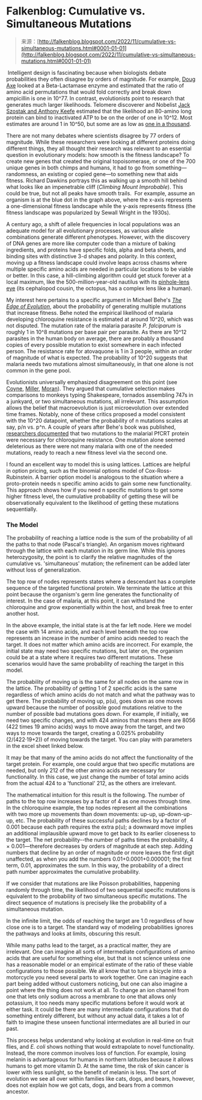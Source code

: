 <!--yml
category: 未分类
date: 2024-05-12 19:56:55
-->

# Falkenblog: Cumulative vs. Simultaneous Mutations

> 来源：[http://falkenblog.blogspot.com/2022/11/cumulative-vs-simultaneous-mutations.html#0001-01-01](http://falkenblog.blogspot.com/2022/11/cumulative-vs-simultaneous-mutations.html#0001-01-01)

 Intelligent design is fascinating because when biologists debate probabilities they often disagree by orders of magnitude. For example, [Doug Axe](https://bio-complexity.org/ojs/index.php/main/article/view/BIO-C.2010.1/BIO-C.2010.1) looked at a Beta-Lactamase enzyme and estimated that the ratio of amino acid permutations that would fold correctly and break down ampicillin is one in 10^77\. In contrast, evolutionists point to research that generates much larger likelihoods. Telomere discoverer and Nobelist [Jack Szostak and Anthony Keefe](https://www.nature.com/articles/35070613) estimated that the likelihood an 80-amino long protein can bind to inactivated ATP to be on the order of one in 10^12\. Most estimates are around 1 in 10^50, but some are as low as [one in a thousand](https://academic.oup.com/peds/article/15/7/619/1488462?login=false).

There are not many debates where scientists disagree by 77 orders of magnitude. While these researchers were looking at different proteins doing different things, they all thought their research was relevant to an essential question in evolutionary models: how smooth is the fitness landscape? To create new genes that created the original topoisomerase, or one of the 700 unique genes in both chimps and humans, it had to go from something—randomness, an existing or copied gene—to something new that aids fitness. Richard Dawkins portrays this as walking up a smooth hill behind what looks like an impenetrable cliff (*Climbing Mount Improbable*). This could be true, but not all peaks have smooth trails.  For example, assume an organism is at the blue dot in the graph above, where the x-axis represents a one-dimensional fitness landscape while the y-axis represents fitness (the fitness landscape was popularized by Sewall Wright in the 1930s).

A century ago, a shift of allele frequencies in local populations was an adequate model for all evolutionary processes, as various allele combinations generate different phenotypes. However, with the discovery of DNA genes are more like computer code than a mixture of baking ingredients, and proteins have specific folds, alpha and beta sheets, and binding sites with distinctive 3-d shapes and polarity. In this context, moving up a fitness landscape could involve leaps across chasms where multiple specific amino acids are needed in particular locations to be viable or better. In this case, a hill-climbing algorithm could get stuck forever at a local maximum, like the 500-million-year-old nautilus with its [pinhole-lens eye](https://archives.evergreen.edu/webpages/curricular/2011-2012/m2o1112/web/cephalopods.html) (its cephalopod cousin, the octopus, has a complex lens like a human).

My interest here pertains to a specific argument in Michael Behe's [*The Edge of Evolution*](https://www.amazon.com/The-Edge-of-Evolution-audiobook/dp/B000U88Z5Y), about the probability of generating multiple mutations that increase fitness. Behe noted the empirical likelihood of malaria developing chloroquine resistance is estimated at around 10^20, which was not disputed. The mutation rate of the malaria parasite *P. falciparum* is roughly 1 in 10^8 mutations per base pair per parasite. As there are 10^12 parasites in the human body on average, there are probably a thousand copies of every possible mutation to exist somewhere in each infected person. The resistance rate for atovaquone is 1 in 3 people, within an order of magnitude of what is expected. The probability of 10^20 suggests that malaria needs two mutations almost simultaneously, in that one alone is not common in the gene pool.

Evolutionists universally emphasized disagreement on this point (see [Coyne](https://pondside.uchicago.edu//ecol-evol/faculty/Coyne/pdf/Behe,%20New%20Republic.pdf), [Miller](https://www.nature.com/articles/4471055a), [Moran](https://sandwalk.blogspot.com/2014/07/michael-behe-and-edge-of-evolution.html)). They argued that cumulative selection makes comparisons to monkeys typing Shakespeare, tornados assembling 747s in a junkyard, or two simultaneous mutations, all irrelevant. This assumption allows the belief that macroevolution is just microevolution over extended time frames. Notably, none of these critics proposed a model consistent with the 10^20 datapoint, whether the probability of n mutations scales at say, p/n vs. p^n. A couple of years after Behe's book was published, [researchers documented](https://www.pnas.org/doi/abs/10.1073/pnas.1322965111) that two mutations to the malarial PfCRT protein were necessary for chloroquine resistance. One mutation alone seemed deleterious as there were not many malaria with one of the needed mutations, ready to reach a new fitness level via the second one.

I found an excellent way to model this is using lattices. Lattices are helpful in option pricing, such as the binomial options model of Cox-Ross-Rubinstein. A barrier option model is analogous to the situation where a proto-protein needs n specific amino acids to gain some new functionality. This approach shows how if you need n specific mutations to get some higher fitness level, the cumulative probability of getting these will be observationally equivalent to the likelihood of getting these mutations sequentially.

### The Model

The probability of reaching a lattice node is the sum of the probability of all the paths to that node (Pascal's triangle). An organism moves rightward through the lattice with each mutation in its germ line. While this ignores heterozygosity, the point is to clarify the relative magnitudes of the cumulative vs. 'simultaneous' mutation; the refinement can be added later without loss of generalization.

The top row of nodes represents states where a descendant has a complete sequence of the targeted functional protein. We terminate the lattice at this point because the organism's germ line generates the functionality of interest. In the case of malaria, at this point, it can withstand the chloroquine and grow exponentially within the host, and break free to enter another host.

In the above example, the initial state is at the far left node. Here we model the case with 14 amino acids, and each level beneath the top row represents an increase in the number of amino acids needed to reach the target. It does not matter which amino acids are incorrect. For example, the initial state may need two specific mutations, but later on, the organism could be at a state where it requires two different mutations. These scenarios would have the same probability of reaching the target in this model.

The probability of moving up is the same for all nodes on the same row in the lattice. The probability of getting 1 of 2 specific acids is the same regardless of which amino acids do not match and what the pathway was to get there. The probability of moving up, p(u), goes down as one moves upward because the number of possible good mutations relative to the number of possible bad mutations goes down. For example, if initially, we need two specific changes, and with 424 aminos that means there are 8056 (422 times 19 amino acids) ways to move away from the target, and two ways to move towards the target, creating a 0.025% probability (2/(422·19+2)) of moving towards the target. You can play with parameters in the excel sheet linked below.

It may be that many of the amino acids do not affect the functionality of the target protein. For example, one could argue that two specific mutations are needed, but only 212 of the other amino acids are necessary for functionality. In this case, we just change the number of total amino acids from the actual 424 to a 'functional' 212, as the others are irrelevant.

The mathematical intuition for this result is the following. The number of paths to the top row increases by a factor of 4 as one moves through time. In the chloroquine example, the top nodes represent all the combinations with two more up movements than down movements: up-up, up-down-up-up, etc. The probability of these successful paths declines by a factor of 0.001 because each path requires the extra p(u); a downward move implies an additional implausible upward move to get back to its earlier closeness to the target. The net probability--the number of paths times the probability, 4 × 0.001—therefore decreases by orders of magnitude at each step. Adding numbers that decline by an order of magnitude or more leaves the first digit unaffected, as when you add the numbers 0.01+0.0001+0.000001; the first term, 0.01, approximates the sum. In this way, the probability of a direct path number approximates the cumulative probability.

If we consider that mutations are like Poisson probabilities, happening randomly through time, the likelihood of two sequential specific mutations is equivalent to the probability of two simultaneous specific mutations. The direct sequence of mutations is precisely like the probability of a simultaneous mutation.

In the infinite limit, the odds of reaching the target are 1.0 regardless of how close one is to a target. The standard way of modeling probabilities ignores the pathways and looks at limits, obscuring this result.

While many paths lead to the target, as a practical matter, they are irrelevant. One can imagine all sorts of intermediate configurations of amino acids that are useful for something else, but that is not science unless one has a reasonable model or an empirical estimate of the ratio of these viable configurations to those possible. We all know that to turn a bicycle into a motorcycle you need several parts to work together. One can imagine each part being added without customers noticing, but one can also imagine a point where the thing does not work at all. To change an ion channel from one that lets only sodium across a membrane to one that allows only potassium, it too needs many specific mutations before it would work at either task. It could be there are many intermediate configurations that do something entirely different, but without any actual data, it takes a lot of faith to imagine these unseen functional intermediates are all buried in our past.

This process helps understand why looking at evolution in real-time on fruit flies, and *E. coli* shows nothing that would extrapolate to novel functionality. Instead, the more common involves loss of function. For example, losing melanin is advantageous for humans in northern latitudes because it allows humans to get more vitamin D. At the same time, the risk of skin cancer is lower with less sunlight, so the benefit of melanin is less. The sort of evolution we see all over within families like cats, dogs, and bears, however, does not explain how we got cats, dogs, and bears from a common ancestor.